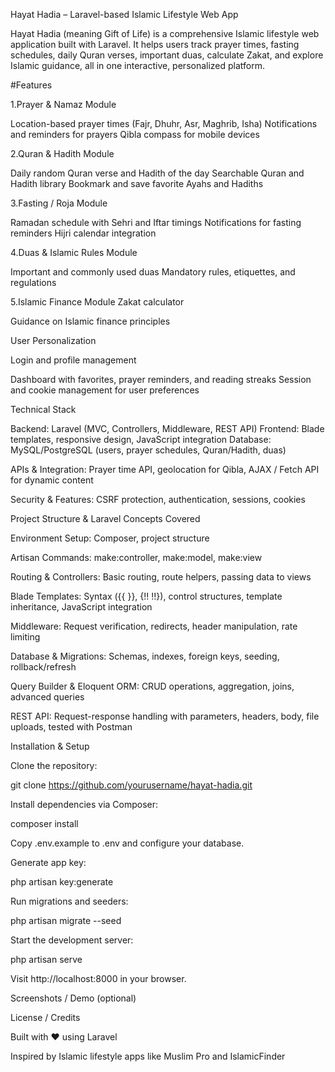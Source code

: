 Hayat Hadia – Laravel-based Islamic Lifestyle Web App

Hayat Hadia (meaning Gift of Life) is a comprehensive Islamic lifestyle web application built with Laravel. It helps users track prayer times, fasting schedules, daily Quran verses, important duas, calculate Zakat, and explore Islamic guidance, all in one interactive, personalized platform.

#Features

1.Prayer & Namaz Module

Location-based prayer times (Fajr, Dhuhr, Asr, Maghrib, Isha)
Notifications and reminders for prayers
Qibla compass for mobile devices

2.Quran & Hadith Module

Daily random Quran verse and Hadith of the day
Searchable Quran and Hadith library
Bookmark and save favorite Ayahs and Hadiths

3.Fasting / Roja Module

Ramadan schedule with Sehri and Iftar timings
Notifications for fasting reminders
Hijri calendar integration

4.Duas & Islamic Rules Module

Important and commonly used duas
Mandatory rules, etiquettes, and regulations

5.Islamic Finance Module
Zakat calculator

Guidance on Islamic finance principles

User Personalization

Login and profile management

Dashboard with favorites, prayer reminders, and reading streaks
Session and cookie management for user preferences

Technical Stack

Backend: Laravel (MVC, Controllers, Middleware, REST API)
Frontend: Blade templates, responsive design, JavaScript integration
Database: MySQL/PostgreSQL (users, prayer schedules, Quran/Hadith, duas)

APIs & Integration: Prayer time API, geolocation for Qibla, AJAX / Fetch API for dynamic content

Security & Features: CSRF protection, authentication, sessions, cookies

Project Structure & Laravel Concepts Covered

Environment Setup: Composer, project structure

Artisan Commands: make:controller, make:model, make:view

Routing & Controllers: Basic routing, route helpers, passing data to views

Blade Templates: Syntax ({{ }}, {!! !!}), control structures, template inheritance, JavaScript integration

Middleware: Request verification, redirects, header manipulation, rate limiting

Database & Migrations: Schemas, indexes, foreign keys, seeding, rollback/refresh

Query Builder & Eloquent ORM: CRUD operations, aggregation, joins, advanced queries

REST API: Request-response handling with parameters, headers, body, file uploads, tested with Postman

Installation & Setup

Clone the repository:

git clone https://github.com/yourusername/hayat-hadia.git


Install dependencies via Composer:

composer install


Copy .env.example to .env and configure your database.

Generate app key:

php artisan key:generate


Run migrations and seeders:

php artisan migrate --seed


Start the development server:

php artisan serve


Visit http://localhost:8000 in your browser.

Screenshots / Demo (optional)



License / Credits

Built with ❤️ using Laravel

Inspired by Islamic lifestyle apps like Muslim Pro and IslamicFinder
